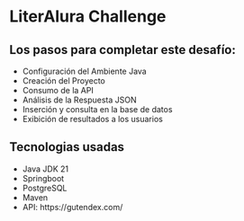<h1>LiterAlura Challenge</h1>
<h2>Los pasos para completar este desafío:</h2>
<ul>
  <li>Configuración del Ambiente Java</li>
  <li>Creación del Proyecto</li>
  <li>Consumo de la API</li>
  <li>Análisis de la Respuesta JSON</li>
  <li>Inserción y consulta en la base de datos</li>
  <li>Exibición de resultados a los usuarios</li>
</ul>
<h2>Tecnologias usadas</h2>
<ul>
  <li>Java JDK 21</li>
  <li>Springboot</li>
  <li>PostgreSQL</li>
  <li>Maven</li>
  <li>API: https://gutendex.com/</li>
</ul>













